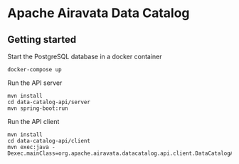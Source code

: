 # Apache Airavata Data Catalog

## Getting started

Start the PostgreSQL database in a docker container

```
docker-compose up
```

Run the API server

```
mvn install
cd data-catalog-api/server
mvn spring-boot:run
```

Run the API client

```
mvn install
cd data-catalog-api/client
mvn exec:java -Dexec.mainClass=org.apache.airavata.datacatalog.api.client.DataCatalogAPIClient
```
